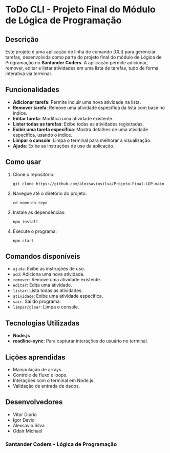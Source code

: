 ﻿# ToDo CLI - Projeto Final do Módulo de Lógica de Programação

## Descrição

Este projeto é uma aplicação de linha de comando (CLI) para gerenciar tarefas, desenvolvida como parte do projeto final do módulo de Lógica de Programação no **Santander Coders**. A aplicação permite adicionar, remover, editar e listar atividades em uma lista de tarefas, tudo de forma interativa via terminal.

## Funcionalidades

- **Adicionar tarefa**: Permite incluir uma nova atividade na lista.
- **Remover tarefa**: Remove uma atividade específica da lista com base no índice.
- **Editar tarefa**: Modifica uma atividade existente.
- **Listar todas as tarefas**: Exibe todas as atividades registradas.
- **Exibir uma tarefa específica**: Mostra detalhes de uma atividade específica, usando o índice.
- **Limpar o console**: Limpa o terminal para melhorar a visualização.
- **Ajuda**: Exibe as instruções de uso da aplicação.

## Como usar

1. Clone o repositório:

   ```
   git clone https://github.com/alexsaviosilva/Projeto-Final-LDP-main
   ```

2. Navegue até o diretório do projeto:

   ```
   cd nome-do-repo
   ```

3. Instale as dependências:

   ```
   npm install
   ```

4. Execute o programa:
   ```
   npm start
   ```

## Comandos disponíveis

- `ajuda`: Exibe as instruções de uso.
- `add`: Adiciona uma nova atividade.
- `remover`: Remove uma atividade existente.
- `editar`: Edita uma atividade.
- `listar`: Lista todas as atividades.
- `atividade`: Exibe uma atividade específica.
- `sair`: Sai do programa.
- `limpar/clear`: Limpa o console.

## Tecnologias Utilizadas

- **Node.js**
- **readline-sync**: Para capturar interações do usuário no terminal.

## Lições aprendidas

- Manipulação de arrays.
- Controle de fluxo e loops.
- Interações com o terminal em Node.js.
- Validação de entrada de dados.

## Desenvolvedores

- Vitor Diorio
- Igor David
- Alexsávio Silva
- Odair Michael

### Santander Coders - Lógica de Programação
